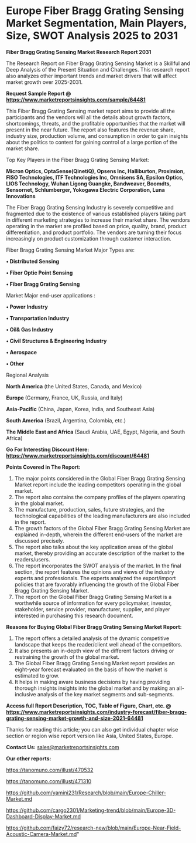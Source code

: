 # Europe Fiber Bragg Grating Sensing Market Segmentation, Main Players, Size, SWOT Analysis 2025 to 2031

<strong>Fiber Bragg Grating Sensing Market Research Report 2031</strong>

The Research Report on Fiber Bragg Grating Sensing Market is a Skillful and Deep Analysis of the Present Situation and Challenges. This research report also analyzes other important trends and market drivers that will affect market growth over 2025-2031.

<strong>Request Sample Report @ <a href=https://www.marketreportsinsights.com/sample/64481>https://www.marketreportsinsights.com/sample/64481</a></strong>

This Fiber Bragg Grating Sensing market report aims to provide all the participants and the vendors will all the details about growth factors, shortcomings, threats, and the profitable opportunities that the market will present in the near future. The report also features the revenue share, industry size, production volume, and consumption in order to gain insights about the politics to contest for gaining control of a large portion of the market share.

Top Key Players in the Fiber Bragg Grating Sensing Market:

<strong>Micron Optics, OptaSense(QinetiQ), Opsens Inc, Halliburton, Proximion, FISO Technologies, ITF Technologies Inc, Omnisens SA, Epsilon Optics, LIOS Technology, Wuhan Ligong Guangke, Bandweaver, Boomdts, Sensornet, Schlumberger, Yokogawa Electric Corporation, Luna Innovations</strong>

The Fiber Bragg Grating Sensing Industry is severely competitive and fragmented due to the existence of various established players taking part in different marketing strategies to increase their market share. The vendors operating in the market are profiled based on price, quality, brand, product differentiation, and product portfolio. The vendors are turning their focus increasingly on product customization through customer interaction.

Fiber Bragg Grating Sensing Market Major Types are:

<strong>• Distributed Sensing

• Fiber Optic Point Sensing

• Fiber Bragg Grating Sensing</strong>

Market Major end-user applications :

<strong>• Power Industry

• Transportation Industry

• Oil& Gas Industry

• Civil Structures & Engineering Industry

• Aerospace

• Other</strong>

Regional Analysis

</u><strong><b>North America</b></strong> (the United States, Canada, and Mexico)

<strong><b>Europe </b></strong>(Germany, France, UK, Russia, and Italy)

<strong><b>Asia-Pacific</b></strong> (China, Japan, Korea, India, and Southeast Asia)

<strong><b>South America</b></strong> (Brazil, Argentina, Colombia, etc.)

<strong><b>The Middle East and Africa</b></strong> (Saudi Arabia, UAE, Egypt, Nigeria, and South Africa)

<strong>Go For Interesting Discount Here: <a href=https://www.marketreportsinsights.com/discount/64481>https://www.marketreportsinsights.com/discount/64481</a></strong>

<strong>Points Covered in The Report:</strong>
<ol>
  <li>The major points considered in the Global Fiber Bragg Grating Sensing Market report include the leading competitors operating in the global market.</li>
  <li>The report also contains the company profiles of the players operating in the global market.</li>
  <li>The manufacture, production, sales, future strategies, and the technological capabilities of the leading manufacturers are also included in the report.</li>
  <li>The growth factors of the Global Fiber Bragg Grating Sensing Market are explained in-depth, wherein the different end-users of the market are discussed precisely.</li>
  <li>The report also talks about the key application areas of the global market, thereby providing an accurate description of the market to the readers/users.</li>
  <li>The report incorporates the SWOT analysis of the market. In the final section, the report features the opinions and views of the industry experts and professionals. The experts analyzed the export/import policies that are favorably influencing the growth of the Global Fiber Bragg Grating Sensing Market.</li>
  <li>The report on the Global Fiber Bragg Grating Sensing Market is a worthwhile source of information for every policymaker, investor, stakeholder, service provider, manufacturer, supplier, and player interested in purchasing this research document.</li>
</ol>
<strong>Reasons for Buying Global Fiber Bragg Grating Sensing Market Report:</strong>

<ol>
  <li>The report offers a detailed analysis of the dynamic competitive landscape that keeps the reader/client well ahead of the competitors.</li>
  <li>It also presents an in-depth view of the different factors driving or restraining the growth of the global market.</li>
  <li>The Global Fiber Bragg Grating Sensing Market report provides an eight-year forecast evaluated on the basis of how the market is estimated to grow.</li>
  <li>It helps in making aware business decisions by having providing thorough insights insights into the global market and by making an all-inclusive analysis of the key market segments and sub-segments.</li>
</ol>
<strong>Access full Report Description, TOC, Table of Figure, Chart, etc. @ <a href=https://www.marketreportsinsights.com/industry-forecast/fiber-bragg-grating-sensing-market-growth-and-size-2021-64481>https://www.marketreportsinsights.com/industry-forecast/fiber-bragg-grating-sensing-market-growth-and-size-2021-64481</a></strong>


Thanks for reading this article; you can also get individual chapter wise section or region wise report version like Asia, United States, Europe.

<strong>Contact Us:</strong>
sales@marketreportsinsights.com

<strong>Our other reports:</strong>

<a href=https://tanomuno.com/illust/470532>https://tanomuno.com/illust/470532</a>

<a href=https://tanomuno.com/illust/471310>https://tanomuno.com/illust/471310</a>

<a href=https://github.com/yamini231/Research/blob/main/Europe-Chiller-Market.md>https://github.com/yamini231/Research/blob/main/Europe-Chiller-Market.md</a>

<a href=https://github.com/cargo2301/Marketing-trend/blob/main/Europe-3D-Dashboard-Display-Market.md>https://github.com/cargo2301/Marketing-trend/blob/main/Europe-3D-Dashboard-Display-Market.md</a>

<a href=https://github.com/faizy72/research-new/blob/main/Europe-Near-Field-Acoustic-Camera-Market.md>https://github.com/faizy72/research-new/blob/main/Europe-Near-Field-Acoustic-Camera-Market.md</a>"
